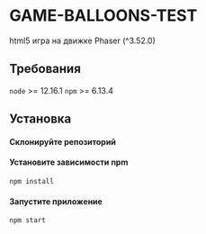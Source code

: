 # GAME-BALLOONS-TEST
html5 игра на движке Phaser (^3.52.0)

## Требования
`node` >= 12.16.1 `npm` >= 6.13.4

## Установка

#### Склонируйте репозиторий

#### Установите зависимости npm
`npm install`

#### Запустите приложение
`npm start`